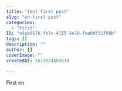 ```yaml
---
title: "[en] first post"
slug: "en-first-post"
categories:
  - "first"
ID: "a3ab0176-fb7c-4155-9e10-faa0df31f98b"
tags: []
description: ""
author: []
coverImage: ""
createdAt: 1673524664678

---
```

First en 